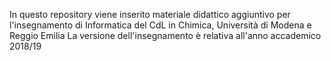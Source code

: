 In questo repository viene inserito materiale didattico aggiuntivo
per l'insegnamento di Informatica del CdL in Chimica, Università di Modena e Reggio Emilia
La versione dell'insegnamento è relativa all'anno accademico 2018/19
